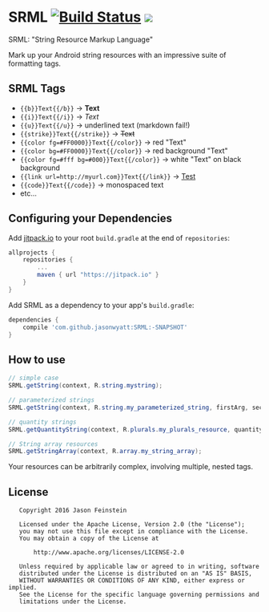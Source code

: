 

# SRML [![Build Status](https://travis-ci.org/jasonwyatt/SRML.svg?branch=master)](https://travis-ci.org/jasonwyatt/SRML) [![](https://jitpack.io/v/jasonwyatt/SRML.svg)](https://jitpack.io/#jasonwyatt/SRML)

SRML: "String Resource Markup Language"

Mark up your Android string resources with an impressive suite of formatting tags.

## SRML Tags

* `{{b}}Text{{/b}}` -> **Text**
* `{{i}}Text{{/i}}` -> *Text*
* `{{u}}Text{{/u}}` -> underlined text (markdown fail!)
* `{{strike}}Text{{/strike}}` -> ~~Text~~
* `{{color fg=#FF0000}}Text{{/color}}` -> red "Text"
* `{{color bg=#FF0000}}Text{{/color}}` -> red background "Text"
* `{{color fg=#fff bg=#000}}Text{{/color}}` -> white "Text" on black background
* `{{link url=http://myurl.com}}Text{{/link}}` -> [Test](http://myurl.com)
* `{{code}}Text{{/code}}` -> monospaced text
* etc...

## Configuring your Dependencies

Add [jitpack.io](https://jitpack.io) to your root `build.gradle` at the end of `repositories`:

```groovy
allprojects {
    repositories {
        ...
        maven { url "https://jitpack.io" }
    }
}
```

Add SRML as a dependency to your app's `build.gradle`:

```groovy
dependencies {
    compile 'com.github.jasonwyatt:SRML:-SNAPSHOT'
}
```

## How to use

```java
// simple case
SRML.getString(context, R.string.mystring);

// parameterized strings
SRML.getString(context, R.string.my_parameterized_string, firstArg, secondArg, ...);

// quantity strings
SRML.getQuantityString(context, R.plurals.my_plurals_resource, quantity, ...format args...);

// String array resources
SRML.getStringArray(context, R.array.my_string_array);
```

Your resources can be arbitrarily complex, involving multiple, nested tags.

## License

```
   Copyright 2016 Jason Feinstein

   Licensed under the Apache License, Version 2.0 (the "License");
   you may not use this file except in compliance with the License.
   You may obtain a copy of the License at

       http://www.apache.org/licenses/LICENSE-2.0

   Unless required by applicable law or agreed to in writing, software
   distributed under the License is distributed on an "AS IS" BASIS,
   WITHOUT WARRANTIES OR CONDITIONS OF ANY KIND, either express or implied.
   See the License for the specific language governing permissions and
   limitations under the License.
```
